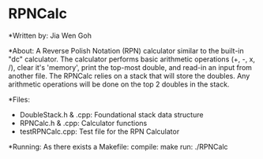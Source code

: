 # RPNCalc
*Written by: Jia Wen Goh
  
*About:  A Reverse Polish Notation (RPN) calculator similar to the built-in "dc" calculator. The calculator performs basic arithmetic operations (+, -, x, /), clear it's 'memory', print the top-most double, and read-in an input from another file.
The RPNCalc relies on a stack that will store the doubles. Any arithmetic operations will be done on the top 2 doubles in the stack.
     
*Files:
- DoubleStack.h & .cpp: Foundational stack data structure  
- RPNCalc.h & .cpp:	Calculator functions
- testRPNCalc.cpp:		Test file for the RPN Calculator

*Running:
As there exists a Makefile:
	compile: make
	run:     ./RPNCalc
